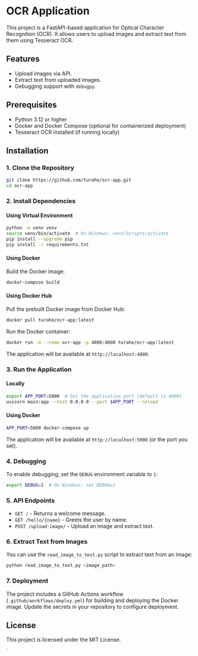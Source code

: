 # OCR Application

This project is a FastAPI-based application for Optical Character Recognition (OCR). It allows users to upload images and extract text from them using Tesseract OCR.

## Features
- Upload images via API.
- Extract text from uploaded images.
- Debugging support with `debugpy`.

## Prerequisites
- Python 3.12 or higher
- Docker and Docker Compose (optional for containerized deployment)
- Tesseract OCR installed (if running locally)

## Installation

### 1. Clone the Repository
```bash
git clone https://github.com/turahe/ocr-app.git
cd ocr-app
```

### 2. Install Dependencies
#### Using Virtual Environment
```bash
python -m venv venv
source venv/bin/activate  # On Windows: venv\Scripts\activate
pip install --upgrade pip
pip install -r requirements.txt
```

#### Using Docker
Build the Docker image:
```bash
docker-compose build
```

#### Using Docker Hub
Pull the prebuilt Docker image from Docker Hub:
```bash
docker pull turahe/ocr-app:latest
```

Run the Docker container:
```bash
docker run -d --name ocr-app -p 4000:4000 turahe/ocr-app:latest
```

The application will be available at `http://localhost:4000`.

### 3. Run the Application
#### Locally
```bash
export APP_PORT=5000  # Set the application port (default is 4000)
uvicorn main:app --host 0.0.0.0 --port $APP_PORT --reload
```

#### Using Docker
```bash
APP_PORT=5000 docker-compose up
```

The application will be available at `http://localhost:5000` (or the port you set).

### 4. Debugging
To enable debugging, set the `DEBUG` environment variable to `1`:
```bash
export DEBUG=1  # On Windows: set DEBUG=1
```

### 5. API Endpoints
- `GET /` - Returns a welcome message.
- `GET /hello/{name}` - Greets the user by name.
- `POST /upload-image/` - Upload an image and extract text.

### 6. Extract Text from Images
You can use the `read_image_to_text.py` script to extract text from an image:
```bash
python read_image_to_text.py <image_path>
```

### 7. Deployment
The project includes a GitHub Actions workflow (`.github/workflows/deploy.yml`) for building and deploying the Docker image. Update the secrets in your repository to configure deployment.

## License
This project is licensed under the MIT License.

`